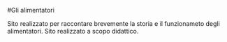 #Gli alimentatori

Sito realizzato per raccontare brevemente la storia e il funzionameto degli alimentatori.
Sito realizzato a scopo didattico.
